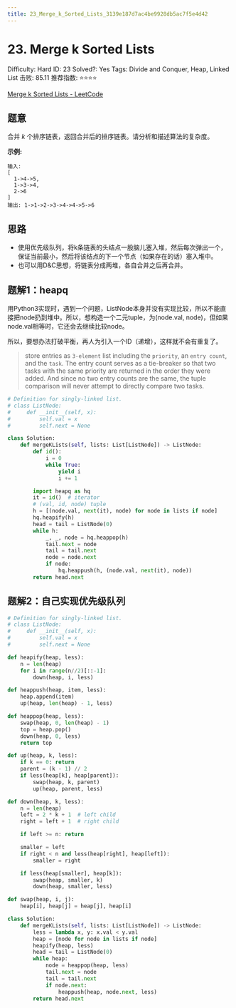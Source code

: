 ```yaml
---
title: 23_Merge_k_Sorted_Lists_3139e187d7ac4be9928db5ac7f5e4d42
---
```


# 23. Merge k Sorted Lists

Difficulty: Hard
ID: 23
Solved?: Yes
Tags: Divide and Conquer, Heap, Linked List
击败: 85.11
推荐指数: ⭐⭐⭐⭐

[Merge k Sorted Lists - LeetCode](https://leetcode.com/problems/merge-k-sorted-lists/)

## 题意

合并 *k* 个排序链表，返回合并后的排序链表。请分析和描述算法的复杂度。

**示例:**

```
输入:
[
  1->4->5,
  1->3->4,
  2->6
]
输出: 1->1->2->3->4->4->5->6
```

## 思路

- 使用优先级队列，将k条链表的头结点一股脑儿塞入堆，然后每次弹出一个，保证当前最小，然后将该结点的下一个节点（如果存在的话）塞入堆中。
- 也可以用D&C思想，将链表分成两堆，各自合并之后再合并。

## 题解1：heapq

用Python3实现时，遇到一个问题，ListNode本身并没有实现比较，所以不能直接把node扔到堆中。所以，想构造一个二元tuple，为(node.val, node)，但如果node.val相等时，它还会去继续比较node。

所以，要想办法打破平衡，再人为引入一个ID（递增），这样就不会有重复了。

> store entries as `3-element` list including the `priority`, an `entry count`, and the `task`. The entry count serves as a tie-breaker so that two tasks with the same priority are returned in the order they were added. And since no two entry counts are the same, the tuple comparison will never attempt to directly compare two tasks.
> 

```python
# Definition for singly-linked list.
# class ListNode:
#     def __init__(self, x):
#         self.val = x
#         self.next = None

class Solution:
    def mergeKLists(self, lists: List[ListNode]) -> ListNode:
        def id():
            i = 0
            while True:
                yield i
                i += 1

        import heapq as hq
        it = id()  # iterator
        # (val, id, node) tuple
        h = [(node.val, next(it), node) for node in lists if node]
        hq.heapify(h)
        head = tail = ListNode(0)
        while h:
            _, _, node = hq.heappop(h)
            tail.next = node
            tail = tail.next
            node = node.next
            if node:
                hq.heappush(h, (node.val, next(it), node))
        return head.next
```

## 题解2：自己实现优先级队列

```python
# Definition for singly-linked list.
# class ListNode:
#     def __init__(self, x):
#         self.val = x
#         self.next = None

def heapify(heap, less):
    n = len(heap)
    for i in range(n//2)[::-1]:
        down(heap, i, less)

def heappush(heap, item, less):
    heap.append(item)
    up(heap, len(heap) - 1, less)

def heappop(heap, less):
    swap(heap, 0, len(heap) - 1)
    top = heap.pop()
    down(heap, 0, less)
    return top

def up(heap, k, less):
    if k == 0: return
    parent = (k - 1) // 2
    if less(heap[k], heap[parent]):
        swap(heap, k, parent)
        up(heap, parent, less)

def down(heap, k, less):
    n = len(heap)
    left = 2 * k + 1  # left child
    right = left + 1  # right child

    if left >= n: return

    smaller = left
    if right < n and less(heap[right], heap[left]):
        smaller = right

    if less(heap[smaller], heap[k]):
        swap(heap, smaller, k)
        down(heap, smaller, less)

def swap(heap, i, j):
    heap[i], heap[j] = heap[j], heap[i]

class Solution:
    def mergeKLists(self, lists: List[ListNode]) -> ListNode:
        less = lambda x, y: x.val < y.val
        heap = [node for node in lists if node]
        heapify(heap, less)
        head = tail = ListNode(0)
        while heap:
            node = heappop(heap, less)
            tail.next = node
            tail = tail.next
            if node.next:
                heappush(heap, node.next, less)
        return head.next
```